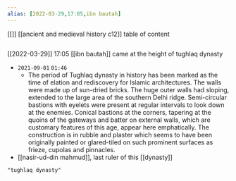 ```yaml
---
alias: [2022-03-29,17:05,ibn bautah]
---
```

[[]] [[ancient and medieval history c12]]
table of content
```toc
```

[[2022-03-29]] 17:05
[[ibn bautah]] came at the height of tughlaq dynasty

- `2021-09-01` `01:46`
	- The period of Tughlaq dynasty in history has been marked as the time of elation and rediscovery for Islamic architectures. The walls were made up of sun-dried bricks. The huge outer walls had sloping, extended to the large area of the southern Delhi ridge. Semi-circular bastions with eyelets were present at regular intervals to look down at the enemies. Conical bastions at the corners, tapering at the quoins of the gateways and batter on external walls, which are customary features of this age, appear here emphatically. The construction is in rubble and plaster which seems to have been originally painted or glared-tiled on such prominent surfaces as frieze, cupolas and pinnacles.
- [[nasir-ud-din mahmud]], last ruler of this [[dynasty]]
```query
"tughlaq dynasty"
```